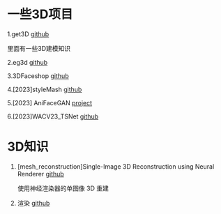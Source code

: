 # 一些3D项目

1.get3D [github](https://github.com/nv-tlabs/GET3D)

里面有一些3D建模知识

2.eg3d [github](https://github.com/NVlabs/eg3d) 

3.3DFaceshop [github](https://github.com/junshutang/3DFaceShop)

4.[2023]styleMash [github](https://github.com/StelaBou/StyleMask)

5.[2023]  AniFaceGAN [project](https://yuewuhkust.github.io/AniFaceGAN/) 

6.[2023]WACV23_TSNet [github](https://github.com/nihaomiao/WACV23_TSNet)



# 3D知识

1. [mesh_reconstruction]Single-Image 3D Reconstruction using Neural Renderer [github](https://github.com/hiroharu-kato/mesh_reconstruction)

   使用神经渲染器的单图像 3D 重建
   
2. 渲染 [github](https://github.com/ssloy/tinyrenderer)



